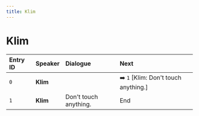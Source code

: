```yaml
---
title: Klim
---
```


# Klim


| Entry ID | Speaker | Dialogue | Next |
| :------- | :------ | :------- | :------------ |
| `0` | **Klim** |  | ➡️ `1` \[Klim: Don't touch anything\.\] |
| `1` | **Klim** | Don't touch anything\. | End |
